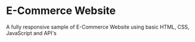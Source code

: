 # E-Commerce Website
 A fully responsive sample of E-Commerce Website using basic HTML, CSS, JavaScript and API's